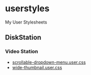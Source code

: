 # userstyles

My User Stylesheets

## DiskStation

### Video Station

- [scrollable-dropdown-menu.user.css](https://munierujp.github.io/userstyles/styles/disk-station/video-station/scrollable-dropdown-menu.user.css)
- [wide-thumbnail.user.css](https://munierujp.github.io/userstyles/styles/disk-station/video-station/wide-thumbnail.user.css)
